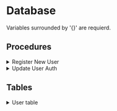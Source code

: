 # Database

Variables surrounded by '{}' are requierd.

## Procedures

<details>
<summary>Register New User</summary>

<br>

Creates a new user.

``` sql
CALL register_new_user({username}, {password hash}, {salt})
```

```python
cursor.callproc("register_new_user", ({username}, {hash}, {salt}))
```
  
</details>

<details>
<summary>Update User Auth</summary>

<br>

Updates the password hash, salt and last login, call at every login

``` sql
CALL update_user_auth({uid}, {salt})
```

```python
cursor.callproc("update_user_auth", ({uid}, {salt}))
```
  
</details>

## Tables

<details>
<summary>User table</summary>

<br>

Table containing all user credentials.

- **created**: date and time of creation, *datetime*.
- **last_login**: date and time of last login, *datetime*.
- **username**: users name, *varchar(40)*.
- **password_hash**: hashed password, *varchar(100)*.
- **salt**: salt for the password, *varchar(16)*.
- ***uid***: user id, *varchar(36)*.
  
</details>
